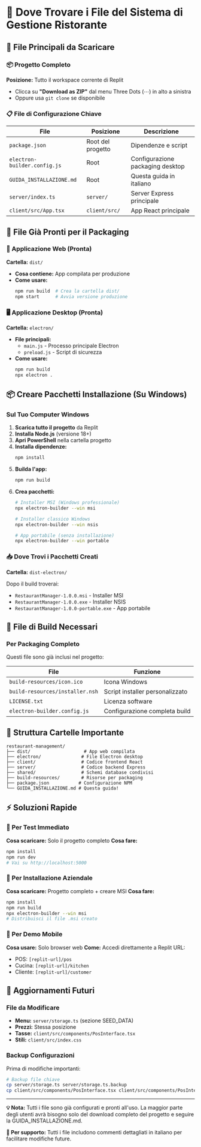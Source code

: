 # 📁 Dove Trovare i File del Sistema di Gestione Ristorante

## 🎯 File Principali da Scaricare

### 📦 Progetto Completo
**Posizione:** Tutto il workspace corrente di Replit
- Clicca su **"Download as ZIP"** dal menu Three Dots (⋯) in alto a sinistra
- Oppure usa `git clone` se disponibile

### 📋 File di Configurazione Chiave

| File | Posizione | Descrizione |
|------|-----------|-------------|
| `package.json` | Root del progetto | Dipendenze e script |
| `electron-builder.config.js` | Root | Configurazione packaging desktop |
| `GUIDA_INSTALLAZIONE.md` | Root | Questa guida in italiano |
| `server/index.ts` | `server/` | Server Express principale |
| `client/src/App.tsx` | `client/src/` | App React principale |

## 🚀 File Già Pronti per il Packaging

### 📱 Applicazione Web (Pronta)
**Cartella:** `dist/`
- **Cosa contiene:** App compilata per produzione
- **Come usare:** 
  ```bash
  npm run build  # Crea la cartella dist/
  npm start      # Avvia versione produzione
  ```

### 🖥️ Applicazione Desktop (Pronta)
**Cartella:** `electron/`
- **File principali:**
  - `main.js` - Processo principale Electron
  - `preload.js` - Script di sicurezza
- **Come usare:**
  ```bash
  npm run build
  npx electron .
  ```

## 📦 Creare Pacchetti Installazione (Su Windows)

### Sul Tuo Computer Windows

1. **Scarica tutto il progetto** da Replit
2. **Installa Node.js** (versione 18+)
3. **Apri PowerShell** nella cartella progetto
4. **Installa dipendenze:**
   ```bash
   npm install
   ```
5. **Builda l'app:**
   ```bash
   npm run build
   ```
6. **Crea pacchetti:**
   ```bash
   # Installer MSI (Windows professionale)
   npx electron-builder --win msi
   
   # Installer classico Windows
   npx electron-builder --win nsis
   
   # App portabile (senza installazione)
   npx electron-builder --win portable
   ```

### 📥 Dove Trovi i Pacchetti Creati
**Cartella:** `dist-electron/`

Dopo il build troverai:
- `RestaurantManager-1.0.0.msi` - Installer MSI
- `RestaurantManager-1.0.0.exe` - Installer NSIS  
- `RestaurantManager-1.0.0-portable.exe` - App portabile

## 🔧 File di Build Necessari

### Per Packaging Completo
Questi file sono già inclusi nel progetto:

| File | Funzione |
|------|----------|
| `build-resources/icon.ico` | Icona Windows |
| `build-resources/installer.nsh` | Script installer personalizzato |
| `LICENSE.txt` | Licenza software |
| `electron-builder.config.js` | Configurazione completa build |

## 📂 Struttura Cartelle Importante

```
restaurant-management/
├── dist/                    # App web compilata
├── electron/               # File Electron desktop
├── client/                 # Codice frontend React
├── server/                 # Codice backend Express  
├── shared/                 # Schemi database condivisi
├── build-resources/        # Risorse per packaging
├── package.json           # Configurazione NPM
└── GUIDA_INSTALLAZIONE.md # Questa guida!
```

## ⚡ Soluzioni Rapide

### 🎯 Per Test Immediato
**Cosa scaricare:** Solo il progetto completo
**Cosa fare:**
```bash
npm install
npm run dev
# Vai su http://localhost:5000
```

### 🏢 Per Installazione Aziendale  
**Cosa scaricare:** Progetto completo + creare MSI
**Cosa fare:**
```bash
npm install
npm run build
npx electron-builder --win msi
# Distribuisci il file .msi creato
```

### 📱 Per Demo Mobile
**Cosa usare:** Solo browser web
**Come:** Accedi direttamente a Replit URL:
- POS: `[replit-url]/pos`
- Cucina: `[replit-url]/kitchen`  
- Cliente: `[replit-url]/customer`

## 🔄 Aggiornamenti Futuri

### File da Modificare
- **Menu:** `server/storage.ts` (sezione SEED_DATA)
- **Prezzi:** Stessa posizione
- **Tasse:** `client/src/components/PosInterface.tsx`
- **Stili:** `client/src/index.css`

### Backup Configurazioni
Prima di modifiche importanti:
```bash
# Backup file chiave
cp server/storage.ts server/storage.ts.backup
cp client/src/components/PosInterface.tsx client/src/components/PosInterface.tsx.backup
```

---

**💡 Nota:** Tutti i file sono già configurati e pronti all'uso. La maggior parte degli utenti avrà bisogno solo del download completo del progetto e seguire la GUIDA_INSTALLAZIONE.md.

**🎯 Per supporto:** Tutti i file includono commenti dettagliati in italiano per facilitare modifiche future.